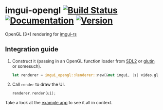 # imgui-opengl [![Build Status](https://travis-ci.org/michaelfairley/rust-imgui-opengl-renderer.svg?branch=master)](https://travis-ci.org/michaelfairley/rust-imgui-opengl-renderer) [![Documentation](https://docs.rs/imgui-opengl/badge.svg)](https://docs.rs/imgui-opengl) [![Version](https://img.shields.io/crates/v/imgui-opengl.svg)](https://crates.io/crates/imgui-opengl)

OpenGL (3+) rendering for [imgui-rs](https://github.com/Gekkio/imgui-rs)

## Integration guide

1. Construct it (passing in an OpenGL function loader from [SDL2](https://github.com/Rust-SDL2/rust-sdl2) or [glutin](https://github.com/tomaka/glutin) or somesuch).
   ```rust
   let renderer = imgui_opengl::Renderer::new(&mut imgui, |s| video.gl_get_proc_address(s) as _);
   ```
2. Call `render` to draw the UI.
   ```rust
   renderer.render(ui);
   ```

Take a look at the [example app](https://github.com/michaelfairley/rust-imgui-sdl2/blob/master/examples/demo.rs) to see it all in context.
